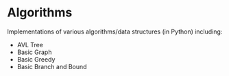 Algorithms
=============
Implementations of various algorithms/data structures (in Python) including:
<ul>
	<li>AVL Tree</li>
	<li>Basic Graph</li>
	<li>Basic Greedy</li>
	<li>Basic Branch and Bound</li>
</ul>